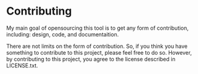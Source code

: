# Contributing

My main goal of opensourcing this tool is to get any form of contribution, including: design, code, and documentaition.

There are not limits on the form of contribution. So, if you think you have something to contribute to this project, please feel free to do so. However, by contributing to this project, you agree to the license described in LICENSE.txt.

